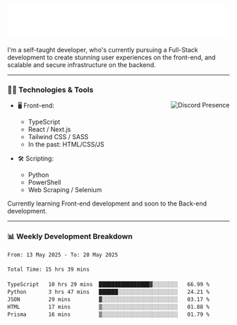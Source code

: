 <img src="assets/wave.svg" alt=":wave:" />

I'm a self-taught developer, who's currently pursuing a Full-Stack development to create stunning user experiences on the front-end, and scalable and secure infrastructure on the backend.

---

### 🧑‍💻 Technologies & Tools

<a href="https://discord.com/users/414304208649453568" target="_blank" rel="nofollow">
   <img src="https://lanyard-profile-readme.vercel.app/api/414304208649453568?idleMessage=Probably%20doing%20something%20else..." alt="Discord Presence" align="right">
</a>

- 🖥️ Front-end:

  - TypeScript
  - React / Next.js
  - Tailwind CSS / SASS
  - In the past: HTML/CSS/JS

- 🛠 Scripting:

  - Python
  - PowerShell
  - Web Scraping / Selenium

Currently learning Front-end development and soon to the Back-end development.

---

### 📊 Weekly Development Breakdown

<!--START_SECTION:waka-->

```txt
From: 13 May 2025 - To: 20 May 2025

Total Time: 15 hrs 39 mins

TypeScript   10 hrs 29 mins  ████████████████▓░░░░░░░░   66.99 %
Python       3 hrs 47 mins   ██████░░░░░░░░░░░░░░░░░░░   24.21 %
JSON         29 mins         ▓░░░░░░░░░░░░░░░░░░░░░░░░   03.17 %
HTML         17 mins         ▒░░░░░░░░░░░░░░░░░░░░░░░░   01.88 %
Prisma       16 mins         ▒░░░░░░░░░░░░░░░░░░░░░░░░   01.79 %
```

<!--END_SECTION:waka-->
